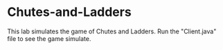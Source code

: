 # Chutes-and-Ladders

This lab simulates the game of Chutes and Ladders. Run the "Client.java" file to see the game simulate.
